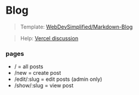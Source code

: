 # Blog

> Template: [WebDevSimplified/Markdown-Blog](https://github.com/WebDevSimplified/Markdown-Blog)

> Help: [Vercel discussion](https://github.com/vercel/next.js/discussions/13729#discussioncomment-22491) 

### pages
- / = all posts
- /new = create post
- /edit/:slug = edit posts (admin only)
- /show/:slug = view post